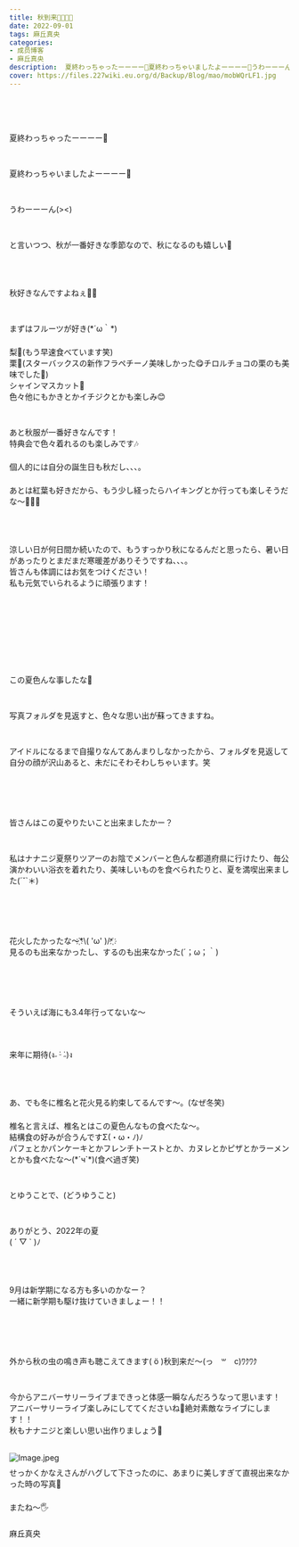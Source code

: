 ```yaml
---
title: 秋到来🎃🍁🍄🌰
date: 2022-09-01
tags: 麻丘真央
categories: 
- 成员博客
- 麻丘真央
description:  夏終わっちゃったーーーー🌱夏終わっちゃいましたよーーーー🌱うわーーーん(&gt;&lt;)と言いつつ、秋が一番好きな季節なので、秋になるのも嬉しい💓秋好きなんですよねぇ🍁🍂まずはフルーツが好き(*´ω｀*)梨🍐(...
cover: https://files.227wiki.eu.org/d/Backup/Blog/mao/mobWQrLF1.jpg 
---
```

<div class="blog_detail__main">
<div><div dir="ltr"></div><div>　</div><div><p class="p2" style="margin: 0px; font-stretch: normal; line-height: normal; min-height: 22px;   -webkit-text-size-adjust: auto;"><br/></p><p class="p2" style="margin: 0px; font-stretch: normal; line-height: normal; min-height: 22px;   -webkit-text-size-adjust: auto;"><span class="s2"></span><br/></p><p class="p3" style="margin: 0px; font-stretch: normal; line-height: normal;   -webkit-text-size-adjust: auto;"><span class="s3">夏終わっちゃったーーーー</span><span class="s4">🌱</span></p><p class="p2" style="margin: 0px; font-stretch: normal; line-height: normal; min-height: 22px;   -webkit-text-size-adjust: auto;"><span class="s2"></span><br/></p><p class="p2" style="margin: 0px; font-stretch: normal; line-height: normal; min-height: 22px;   -webkit-text-size-adjust: auto;"><span class="s2"></span><br/></p><p class="p3" style="margin: 0px; font-stretch: normal; line-height: normal;   -webkit-text-size-adjust: auto;"><span class="s3">夏終わっちゃいましたよーーーー</span><span class="s4">🌱</span></p><p class="p2" style="margin: 0px; font-stretch: normal; line-height: normal; min-height: 22px;   -webkit-text-size-adjust: auto;"><span class="s2"></span><br/></p><p class="p2" style="margin: 0px; font-stretch: normal; line-height: normal; min-height: 22px;   -webkit-text-size-adjust: auto;"><span class="s2"></span><br/></p><p class="p3" style="margin: 0px; font-stretch: normal; line-height: normal;   -webkit-text-size-adjust: auto;"><span class="s3">うわーーーん</span><span class="s2">(&gt;&lt;)</span></p><p class="p2" style="margin: 0px; font-stretch: normal; line-height: normal; min-height: 22px;   -webkit-text-size-adjust: auto;"><span class="s2"></span><br/></p><p class="p2" style="margin: 0px; font-stretch: normal; line-height: normal; min-height: 22px;   -webkit-text-size-adjust: auto;"><span class="s2"></span><br/></p><p class="p3" style="margin: 0px; font-stretch: normal; line-height: normal;   -webkit-text-size-adjust: auto;"><span class="s3">と言いつつ、秋が一番好きな季節なので、秋になるのも嬉しい</span><span class="s4">💓</span></p><p class="p2" style="margin: 0px; font-stretch: normal; line-height: normal; min-height: 22px;   -webkit-text-size-adjust: auto;"><span class="s2"></span><br/></p><p class="p2" style="margin: 0px; font-stretch: normal; line-height: normal; min-height: 22px;   -webkit-text-size-adjust: auto;"><span class="s2"></span><br/></p><p class="p2" style="margin: 0px; font-stretch: normal; line-height: normal; min-height: 22px;   -webkit-text-size-adjust: auto;"><span class="s2"></span><br/></p><p class="p3" style="margin: 0px; font-stretch: normal; line-height: normal;   -webkit-text-size-adjust: auto;"><span class="s3">秋好きなんですよねぇ</span><span class="s4">🍁🍂</span></p><p class="p2" style="margin: 0px; font-stretch: normal; line-height: normal; min-height: 22px;   -webkit-text-size-adjust: auto;"><span class="s2"></span><br/></p><p class="p2" style="margin: 0px; font-stretch: normal; line-height: normal; min-height: 22px;   -webkit-text-size-adjust: auto;"><span class="s2"></span><br/></p><p class="p3" style="margin: 0px; font-stretch: normal; line-height: normal;   -webkit-text-size-adjust: auto;"><span class="s3">まずはフルーツが好き</span><span class="s2">(*´ω</span><span class="s3">｀</span><span class="s2">*)</span></p><p class="p2" style="margin: 0px; font-stretch: normal; line-height: normal; min-height: 22px;   -webkit-text-size-adjust: auto;"><span class="s2"></span><br/></p><p class="p3" style="margin: 0px; font-stretch: normal; line-height: normal;   -webkit-text-size-adjust: auto;"><span class="s3">梨</span><span class="s4">🍐</span><span class="s2">(</span><span class="s3">もう早速食べています笑</span><span class="s2">)</span></p><p class="p3" style="margin: 0px; font-stretch: normal; line-height: normal;   -webkit-text-size-adjust: auto;"><span class="s3">栗</span><span class="s4">🌰</span><span class="s2">(</span><span class="s3">スターバックスの新作フラペチーノ美味しかった</span><span class="s4">😋</span><span class="s3">チロルチョコの栗のも美味でした</span><span class="s4">🌱</span><span class="s2">)</span></p><p class="p3" style="margin: 0px; font-stretch: normal; line-height: normal;   -webkit-text-size-adjust: auto;"><span class="s3">シャインマスカット</span><span class="s4">🍇</span><span class="s2"> </span></p><p class="p3" style="margin: 0px; font-stretch: normal; line-height: normal;   -webkit-text-size-adjust: auto;"><span class="s3">色々他にもかきとかイチジクとかも楽しみ</span><span class="s4">😊</span></p><p class="p2" style="margin: 0px; font-stretch: normal; line-height: normal; min-height: 22px;   -webkit-text-size-adjust: auto;"><span class="s2"></span><br/></p><p class="p2" style="margin: 0px; font-stretch: normal; line-height: normal; min-height: 22px;   -webkit-text-size-adjust: auto;"><span class="s2">  </span></p><p class="p3" style="margin: 0px; font-stretch: normal; line-height: normal;   -webkit-text-size-adjust: auto;"><span class="s3">あと秋服が一番好きなんです！</span></p><p class="p3" style="margin: 0px; font-stretch: normal; line-height: normal;   -webkit-text-size-adjust: auto;"><span class="s3">特典会で色々着れるのも楽しみです</span><span class="s4">🎶</span></p><p class="p2" style="margin: 0px; font-stretch: normal; line-height: normal; min-height: 22px;   -webkit-text-size-adjust: auto;"><span class="s2"></span><br/></p><p class="p3" style="margin: 0px; font-stretch: normal; line-height: normal;   -webkit-text-size-adjust: auto;"><span class="s3">個人的には自分の誕生日も秋だし、、、。</span></p><p class="p2" style="margin: 0px; font-stretch: normal; line-height: normal; min-height: 22px;   -webkit-text-size-adjust: auto;"><span class="s2"></span><br/></p><p class="p3" style="margin: 0px; font-stretch: normal; line-height: normal;   -webkit-text-size-adjust: auto;"><span class="s3">あとは紅葉も好きだから、もう少し経ったらハイキングとか行っても楽しそうだな〜</span><span class="s4">🌿🍂🍁</span></p><p class="p2" style="margin: 0px; font-stretch: normal; line-height: normal; min-height: 22px;   -webkit-text-size-adjust: auto;"><span class="s2"></span><br/></p><p class="p2" style="margin: 0px; font-stretch: normal; line-height: normal; min-height: 22px;   -webkit-text-size-adjust: auto;"><span class="s2"></span><br/></p><p class="p2" style="margin: 0px; font-stretch: normal; line-height: normal; min-height: 22px;   -webkit-text-size-adjust: auto;"><span class="s2"></span><br/></p><p class="p3" style="margin: 0px; font-stretch: normal; line-height: normal;   -webkit-text-size-adjust: auto;"><span class="s3">涼しい日が何日間か続いたので、もうすっかり秋になるんだと思ったら、暑い日があったりとまだまだ寒暖差がありそうですね、、、。</span></p><p class="p3" style="margin: 0px; font-stretch: normal; line-height: normal;   -webkit-text-size-adjust: auto;"><span class="s3">皆さんも体調にはお気をつけください！</span></p><p class="p3" style="margin: 0px; font-stretch: normal; line-height: normal;   -webkit-text-size-adjust: auto;"><span class="s3">私も元気でいられるように頑張ります！</span></p><p class="p2" style="margin: 0px; font-stretch: normal; line-height: normal; min-height: 22px;   -webkit-text-size-adjust: auto;"><span class="s2"></span><br/></p><p class="p2" style="margin: 0px; font-stretch: normal; line-height: normal; min-height: 22px;   -webkit-text-size-adjust: auto;"><span class="s2"></span><br/></p><p class="p2" style="margin: 0px; font-stretch: normal; line-height: normal; min-height: 22px;   -webkit-text-size-adjust: auto;"><span class="s2"></span><br/></p><p class="p2" style="margin: 0px; font-stretch: normal; line-height: normal; min-height: 22px;   -webkit-text-size-adjust: auto;"><span class="s2"></span><br/></p><p class="p2" style="margin: 0px; font-stretch: normal; line-height: normal; min-height: 22px;   -webkit-text-size-adjust: auto;"><span class="s2"></span><br/></p><p class="p2" style="margin: 0px; font-stretch: normal; line-height: normal; min-height: 22px;   -webkit-text-size-adjust: auto;"><span class="s2"></span><br/></p><p class="p2" style="margin: 0px; font-stretch: normal; line-height: normal; min-height: 22px;   -webkit-text-size-adjust: auto;"><span class="s2"></span><br/></p><p class="p3" style="margin: 0px; font-stretch: normal; line-height: normal;   -webkit-text-size-adjust: auto;"><span class="s3">この夏色んな事したな</span><span class="s4">🎋</span></p><p class="p2" style="margin: 0px; font-stretch: normal; line-height: normal; min-height: 22px;   -webkit-text-size-adjust: auto;"><span class="s2"></span><br/></p><p class="p2" style="margin: 0px; font-stretch: normal; line-height: normal; min-height: 22px;   -webkit-text-size-adjust: auto;"><span class="s2"></span><br/></p><p class="p3" style="margin: 0px; font-stretch: normal; line-height: normal;   -webkit-text-size-adjust: auto;"><span class="s3">写真フォルダを見返すと、色々な思い出が蘇ってきますね。</span></p><p class="p2" style="margin: 0px; font-stretch: normal; line-height: normal; min-height: 22px;   -webkit-text-size-adjust: auto;"><span class="s2"></span><br/></p><p class="p2" style="margin: 0px; font-stretch: normal; line-height: normal; min-height: 22px;   -webkit-text-size-adjust: auto;"><span class="s2"></span><br/></p><p class="p3" style="margin: 0px; font-stretch: normal; line-height: normal;   -webkit-text-size-adjust: auto;"><span class="s3">アイドルになるまで自撮りなんてあんまりしなかったから、フォルダを見返して自分の顔が沢山あると、未だにそわそわしちゃいます。笑</span></p><p class="p2" style="margin: 0px; font-stretch: normal; line-height: normal; min-height: 22px;   -webkit-text-size-adjust: auto;"><span class="s2"></span><br/></p><p class="p2" style="margin: 0px; font-stretch: normal; line-height: normal; min-height: 22px;   -webkit-text-size-adjust: auto;"><span class="s2"></span><br/></p><p class="p2" style="margin: 0px; font-stretch: normal; line-height: normal; min-height: 22px;   -webkit-text-size-adjust: auto;"><span class="s2"></span><br/></p><p class="p2" style="margin: 0px; font-stretch: normal; line-height: normal; min-height: 22px;   -webkit-text-size-adjust: auto;"><span class="s2"></span><br/></p><p class="p3" style="margin: 0px; font-stretch: normal; line-height: normal;   -webkit-text-size-adjust: auto;"><span class="s3">皆さんはこの夏やりたいこと出来ましたかー？</span></p><p class="p2" style="margin: 0px; font-stretch: normal; line-height: normal; min-height: 22px;   -webkit-text-size-adjust: auto;"><span class="s2"></span><br/></p><p class="p2" style="margin: 0px; font-stretch: normal; line-height: normal; min-height: 22px;   -webkit-text-size-adjust: auto;"><span class="s2"></span><br/></p><p class="p3" style="margin: 0px; font-stretch: normal; line-height: normal;   -webkit-text-size-adjust: auto;"><span class="s3">私はナナニジ夏祭りツアーのお陰でメンバーと色んな都道府県に行けたり、毎公演かわいい浴衣を着れたり、美味しいものを食べられたりと、夏を満喫出来ました</span><span class="s2">(´˘`</span><span class="s3">＊</span><span class="s2">)</span></p><p class="p2" style="margin: 0px; font-stretch: normal; line-height: normal; min-height: 22px;   -webkit-text-size-adjust: auto;"><span class="s2"></span><br/></p><p class="p2" style="margin: 0px; font-stretch: normal; line-height: normal; min-height: 22px;   -webkit-text-size-adjust: auto;"><span class="s2"></span><br/></p><p class="p2" style="margin: 0px; font-stretch: normal; line-height: normal; min-height: 22px;   -webkit-text-size-adjust: auto;"><span class="s2"></span><br/></p><p class="p2" style="margin: 0px; font-stretch: normal; line-height: normal; min-height: 22px;   -webkit-text-size-adjust: auto;"><span class="s2"></span><br/></p><p class="p4" style="margin: 0px; font-stretch: normal; line-height: normal;   -webkit-text-size-adjust: auto;"><span class="s3">花火したかったな〜</span><span class="s5" style="font-family: Arial;">҉</span><span class="s2">*\( 'ω' )/</span><span class="s5" style="font-family: Arial;">*҉</span></p><p class="p3" style="margin: 0px; font-stretch: normal; line-height: normal;   -webkit-text-size-adjust: auto;"><span class="s3">見るのも出来なかったし、するのも出来なかった</span><span class="s2">(´</span><span class="s3">；</span><span class="s2">ω</span><span class="s3">；｀</span><span class="s2">)</span></p><p class="p2" style="margin: 0px; font-stretch: normal; line-height: normal; min-height: 22px;   -webkit-text-size-adjust: auto;"><span class="s2"></span><br/></p><p class="p2" style="margin: 0px; font-stretch: normal; line-height: normal; min-height: 22px;   -webkit-text-size-adjust: auto;"><br/></p><p class="p2" style="margin: 0px; font-stretch: normal; line-height: normal; min-height: 22px;   -webkit-text-size-adjust: auto;"><br/></p><p class="p2" style="margin: 0px; font-stretch: normal; line-height: normal; min-height: 22px;   -webkit-text-size-adjust: auto;"><span class="s2"></span><br/></p><p class="p3" style="margin: 0px; font-stretch: normal; line-height: normal;   -webkit-text-size-adjust: auto;"><span class="s3">そういえば海にも</span><span class="s2">3.4</span><span class="s3">年行ってないな〜</span></p><p class="p3" style="margin: 0px; font-stretch: normal; line-height: normal;   -webkit-text-size-adjust: auto;"><span class="s3"><br/></span></p><p class="p3" style="margin: 0px; font-stretch: normal; line-height: normal;   -webkit-text-size-adjust: auto;"><span class="s3"><br/></span></p><p class="p2" style="margin: 0px; font-stretch: normal; line-height: normal; min-height: 22px;   -webkit-text-size-adjust: auto;"><span class="s2"></span><br/></p><p class="p3" style="margin: 0px; font-stretch: normal; line-height: normal;   -webkit-text-size-adjust: auto;"><span class="s3">来年に期待</span><span class="s2">(</span><span class="s6" style="font-family: Thonburi;">ง</span><span class="s7" style='font-family: "Helvetica Neue";'>˶</span><span class="s2"> ̇</span><span class="s7" style='font-family: "Helvetica Neue";'>ᵕ</span><span class="s2">​ ̇</span><span class="s7" style='font-family: "Helvetica Neue";'>˶</span><span class="s2">)</span><span class="s6" style="font-family: Thonburi;">ง</span></p><p class="p2" style="margin: 0px; font-stretch: normal; line-height: normal; min-height: 22px;   -webkit-text-size-adjust: auto;"><span class="s2"></span><br/></p><p class="p2" style="margin: 0px; font-stretch: normal; line-height: normal; min-height: 22px;   -webkit-text-size-adjust: auto;"><span class="s2"></span><br/></p><p class="p2" style="margin: 0px; font-stretch: normal; line-height: normal; min-height: 22px;   -webkit-text-size-adjust: auto;"><span class="s2"></span><br/></p><p class="p3" style="margin: 0px; font-stretch: normal; line-height: normal;   -webkit-text-size-adjust: auto;"><span class="s3">あ、でも冬に椎名と花火見る約束してるんです〜。</span><span class="s2">(</span><span class="s3">なぜ冬笑</span><span class="s2">)</span></p><p class="p2" style="margin: 0px; font-stretch: normal; line-height: normal; min-height: 22px;   -webkit-text-size-adjust: auto;"><span class="s2"></span><br/></p><p class="p3" style="margin: 0px; font-stretch: normal; line-height: normal;   -webkit-text-size-adjust: auto;"><span class="s3">椎名と言えば、椎名とはこの夏色んなもの食べたな〜。</span></p><p class="p3" style="margin: 0px; font-stretch: normal; line-height: normal;   -webkit-text-size-adjust: auto;"><span class="s3">結構食の好みが合うんです</span><span class="s2">Σ(</span><span class="s3">・</span><span class="s2">ω</span><span class="s3">・ﾉ</span><span class="s2">)</span><span class="s3">ﾉ</span></p><p class="p3" style="margin: 0px; font-stretch: normal; line-height: normal;   -webkit-text-size-adjust: auto;"><span class="s3">パフェとかパンケーキとかフレンチトーストとか、カヌレとかピザとかラーメンとかも食べたな〜</span><span class="s2">(*´ч`*)(</span><span class="s3">食べ過ぎ笑</span><span class="s2">)</span></p><p class="p2" style="margin: 0px; font-stretch: normal; line-height: normal; min-height: 22px;   -webkit-text-size-adjust: auto;"><span class="s2"></span><br/></p><p class="p2" style="margin: 0px; font-stretch: normal; line-height: normal; min-height: 22px;   -webkit-text-size-adjust: auto;"><span class="s2"></span><br/></p><p class="p3" style="margin: 0px; font-stretch: normal; line-height: normal;   -webkit-text-size-adjust: auto;"><span class="s3">とゆうことで、</span><span class="s2">(</span><span class="s3">どうゆうこと</span><span class="s2">)</span></p><p class="p2" style="margin: 0px; font-stretch: normal; line-height: normal; min-height: 22px;   -webkit-text-size-adjust: auto;"><span class="s2"></span><br/></p><p class="p2" style="margin: 0px; font-stretch: normal; line-height: normal; min-height: 22px;   -webkit-text-size-adjust: auto;"><span class="s2"></span><br/></p><p class="p3" style="margin: 0px; font-stretch: normal; line-height: normal;   -webkit-text-size-adjust: auto;"><span class="s3">ありがとう、</span><span class="s2">2022</span><span class="s3">年の夏</span></p><p class="p4" style="margin: 0px; font-stretch: normal; line-height: normal;   -webkit-text-size-adjust: auto;"><span class="s2">( ´ ▽ ` )</span><span class="s3">ﾉ</span></p><p class="p2" style="margin: 0px; font-stretch: normal; line-height: normal; min-height: 22px;   -webkit-text-size-adjust: auto;"><span class="s2"></span><br/></p><p class="p2" style="margin: 0px; font-stretch: normal; line-height: normal; min-height: 22px;   -webkit-text-size-adjust: auto;"><span class="s2"></span><br/></p><p class="p2" style="margin: 0px; font-stretch: normal; line-height: normal; min-height: 22px;   -webkit-text-size-adjust: auto;"><span class="s2"></span><br/></p><p class="p3" style="margin: 0px; font-stretch: normal; line-height: normal;   -webkit-text-size-adjust: auto;"><span class="s2">9</span><span class="s3">月は新学期になる方も多いのかなー？</span></p><p class="p3" style="margin: 0px; font-stretch: normal; line-height: normal;   -webkit-text-size-adjust: auto;"><span class="s3">一緒に新学期も駆け抜けていきましょー！！</span></p><p class="p2" style="margin: 0px; font-stretch: normal; line-height: normal; min-height: 22px;   -webkit-text-size-adjust: auto;"><span class="s2"></span><br/></p><p class="p2" style="margin: 0px; font-stretch: normal; line-height: normal; min-height: 22px;   -webkit-text-size-adjust: auto;"><span class="s2"></span><br/></p><p class="p2" style="margin: 0px; font-stretch: normal; line-height: normal; min-height: 22px;   -webkit-text-size-adjust: auto;"><span class="s2"></span><br/></p><p class="p2" style="margin: 0px; font-stretch: normal; line-height: normal; min-height: 22px;   -webkit-text-size-adjust: auto;"><span class="s2"></span><br/></p><p class="p3" style="margin: 0px; font-stretch: normal; line-height: normal;   -webkit-text-size-adjust: auto;"><span class="s3">外から秋の虫の鳴き声も聴こえてきます</span><span class="s2">( ö )</span><span class="s3">秋到来だ〜</span><span class="s2">(</span><span class="s3">っ</span><span class="s8" style="font-family: KohinoorDevanagari-Regular;"> ॑</span><span class="s9" style="font-family: NotoSansYi-Regular;">꒳</span><span class="s8" style="font-family: KohinoorDevanagari-Regular;"> ॑</span><span class="s2">c)</span><span class="s3">ﾜｸﾜｸ</span></p><p class="p2" style="margin: 0px; font-stretch: normal; line-height: normal; min-height: 22px;   -webkit-text-size-adjust: auto;"><span class="s2"></span><br/></p><p class="p2" style="margin: 0px; font-stretch: normal; line-height: normal; min-height: 22px;   -webkit-text-size-adjust: auto;"><span class="s2"></span><br/></p><p class="p3" style="margin: 0px; font-stretch: normal; line-height: normal;   -webkit-text-size-adjust: auto;"><span class="s3">今からアニバーサリーライブまできっと体感一瞬なんだろうなって思います！</span></p><p class="p3" style="margin: 0px; font-stretch: normal; line-height: normal;   -webkit-text-size-adjust: auto;"><span class="s3">アニバーサリーライブ楽しみにしててくださいね</span><span class="s4">🌱</span><span class="s3">絶対素敵なライブにします！！</span></p><p class="p3" style="margin: 0px; font-stretch: normal; line-height: normal;   -webkit-text-size-adjust: auto;"><span class="s3">秋もナナニジと楽しい思い出作りましょう</span><span class="s4">💓</span></p><p class="p2" style="margin: 0px; font-stretch: normal; line-height: normal; min-height: 22px;   -webkit-text-size-adjust: auto;"><span class="s2"></span><br/></p><p class="p5" style="margin: 9px 0px 8px; font-stretch: normal; line-height: normal;   -webkit-text-size-adjust: auto;"><span class="s2"><img alt="Image.jpeg" src="https://files.227wiki.eu.org/d/Backup/Blog/mao/mobWQrLF1.jpg"/></span></p><p class="p3" style="margin: 0px; font-stretch: normal; line-height: normal;   -webkit-text-size-adjust: auto;"><span class="s3">せっかくかなえさんがハグして下さったのに、あまりに美しすぎて直視出来なかった時の写真</span><span class="s4">📸</span></p><p class="p2" style="margin: 0px; font-stretch: normal; line-height: normal; min-height: 22px;   -webkit-text-size-adjust: auto;"><span class="s2"></span><br/></p><p class="p2" style="margin: 0px; font-stretch: normal; line-height: normal; min-height: 22px;   -webkit-text-size-adjust: auto;"><span class="s2"></span>またね〜🖐</p><p class="p2" style="margin: 0px; font-stretch: normal; line-height: normal; min-height: 22px;   -webkit-text-size-adjust: auto;"><span class="s2"></span><br/></p><p class="p3" style="margin: 0px; font-stretch: normal; line-height: normal;   -webkit-text-size-adjust: auto;"><span class="s3">麻丘真央</span></p></div></div>
<!--twitter-->

<!--//twitter-->
</div>